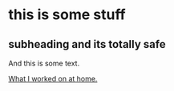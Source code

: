 # this is some stuff
## subheading and its totally safe
And this is some text.

[What I worked on at home.](home.py)

